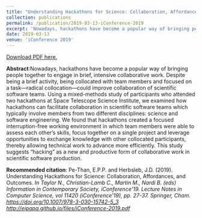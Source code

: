```yaml
---
title: "Understanding Hackathons for Science: Collaboration, Affordances, and Outcomes"
collection: publications
permalink: /publication/2019-03-13-iConference-2019
excerpt: 'Nowadays, hackathons have become a popular way of bringing people together to engage in brief, intensive collaborative work. Despite being a brief activity, being collocated with team members and focused on a task—radical collocation—could improve collaboration of scientific software teams. Using a mixed-methods study of participants who attended two hackathons at Space Telescope Science Institute, we examined how hackathons can facilitate collaboration in scientific software teams which typically involve members from two different disciplines: science and software engineering. We found that hackathons created a focused interruption-free working environment in which team members were able to assess each other’s skills, focus together on a single project and leverage opportunities to exchange knowledge with other collocated participants, thereby allowing technical work to advance more efficiently. This study suggests “hacking” as a new and productive form of collaborative work in scientific software production.'
date: 2019-03-13
venue: 'iConference 2019'
---
```

<span style="color: red">[Download PDF here.](http://eipapa.github.io/files/iConference-2019.pdf)</span>

**Abstract**:Nowadays, hackathons have become a popular way of bringing people together to engage in brief, intensive collaborative work. Despite being a brief activity, being collocated with team members and focused on a task—radical collocation—could improve collaboration of scientific software teams. Using a mixed-methods study of participants who attended two hackathons at Space Telescope Science Institute, we examined how hackathons can facilitate collaboration in scientific software teams which typically involve members from two different disciplines: science and software engineering. We found that hackathons created a focused interruption-free working environment in which team members were able to assess each other’s skills, focus together on a single project and leverage opportunities to exchange knowledge with other collocated participants, thereby allowing technical work to advance more efficiently. This study suggests “hacking” as a new and productive form of collaborative work in scientific software production.

**Recommended citation**: Pe-Than, E.P.P. and Herbsleb, J.D. (2019). Understanding Hackathons for Science: Collaboration, Affordances, and Outcomes. <i>In Taylor N., Christian-Lamb C., Martin M., Nardi B. (eds) Information in Contemporary Society, iConference'19. Lecture Notes in Computer Science, vol 11420 (iConference'19), <i>pp. 27-37. Springer, Cham. https://doi.org/10.1007/978-3-030-15742-5_3 http://eipapa.github.io/files/iConference-2019.pdf